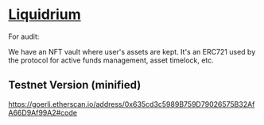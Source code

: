 # [Liquidrium](https://app.liquidrium.com/)

For audit:

We have an NFT vault where user's assets are kept. It's an ERC721 used by the protocol for active funds management, asset timelock, etc.


## Testnet Version (minified)

https://goerli.etherscan.io/address/0x635cd3c5989B759D79026575B32AfA66D9Af99A2#code
